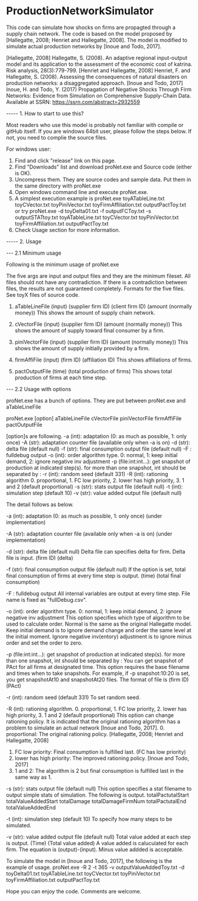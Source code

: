 # ProductionNetworkSimulator
This code can simulate how shocks on firms are propagted through a supply chain network. The code is based on the model proposed by [Hallegatte, 2008; Henriet and Hallegatte, 2008]. The model is modified to simulate actual production networks by [Inoue and Todo, 2017].

[Hallegatte, 2008] Hallegatte, S. (2008). An adaptive regional input-output model and its application to the assessment of the economic cost of katrina. Risk analysis, 28(3):779-799.
[Henriet and Hallegatte, 2008] Henriet, F. and Hallegatte, S. (2008). Assessing the consequences of natural disasters on production networks: a disaggregated approach.
[Inoue and Todo, 2017] Inoue, H. and Todo, Y. (2017) Propagation of Negative Shocks Through Firm Networks: Evidence from Simulation on Comprehensive Supply-Chain Data. Available at SSRN: https://ssrn.com/abstract=2932559

----- 1. How to start to use this?

Most readers who use this model is probably not familiar with compile or gitHub itself. If you are windows 64bit user, please follow the steps below. If not, you need to complie the source files.

For windows user:
1. Find and click "release" link on this page.
2. Find "Downloads" list and download proNet.exe and Source code (either is OK).
3. Uncompress them. They are source codes and sample data. Put them in the same directory with proNet.exe
4. Open windows command line and execute proNet.exe.
5. A simplest execution example is
   proNet.exe toyATableLine.txt toyCVector.txt toyPiniVector.txt toyFirmAffiliation.txt outputPactToy.txt
   or try
   proNet.exe -d toyDelta01.txt -f outputFCToy.txt -s outputSTATtoy.txt toyATableLine.txt toyCVector.txt toyPiniVector.txt toyFirmAffiliation.txt outputPactToy.txt
6. Check Usage section for more information.

----- 2. Usage

--- 2.1 Minimum usage

Following is the minimum usage of proNet.exe

The five args are input and output files and they are the minimum fileset. All files should not have any contradiction. If there is a contradiction between files, the results are not guaranteed completely. Formats for the five files. See toyX files of source code.

1. aTableLineFile (input)
(supplier firm ID) (client firm ID) (amount (normally money))
This shows the amount of supply chain network.

2. cVectorFile (input)
(supplier firm ID) (amount (normally money))
This shows the amount of supply toward final consumer by a firm.

3. piniVectorFile (input)
(supplier firm ID) (amount (normally money))
This shows the amount of supply initially provided by a firm.

4. firmAffiFile (input)
(firm ID) (affiliation ID)
This shows affiliations of firms.

5. pactOutputFile
(time) (total production of firms)
This shows total production of firms at each time step.

--- 2.2 Usage with options

proNet.exe has a bunch of options. They are put between proNet.exe and aTableLineFile

proNet.exe [option] aTableLineFile cVectorFile piniVectorFile firmAffiFile pactOutputFile

[option]s are following.
-a (int): adaptation (0: as much as possible, 1: only once)
-A (str): adaptation counter file (available only when -a is on)
-d (str): delta file (default null)
-f (str): final consumption output file (default null)
-F : fulldebug output
-o (int): order algorithm type. 0: normal, 1: keep initial demand, 2: ignore negative inv adjustment
-p (file:int:int...): get snapshot of production at indicated step(s). for more than one snapshot, int should be separated by :
-r (int): random seed (default 331)
-R (int): rationing algorithm 0. proportional, 1. FC low priority, 2. lower has high priority, 3. 1 and 2 (default proportional)
-s (str): stats output file (default null)
-t (int): simulation step (default 10)
-v (str): value added output file (default null)

The detail follows as below.

-a (int): adaptation (0: as much as possible, 1: only once)
(under implementation)

-A (str): adaptation counter file (available only when -a is on)
(under implementation)

-d (str): delta file (default null)
Delta file can specifies delta for firm. Delta file is input.
(firm ID) (delta)

-f (str): final consumption output file (default null)
If the option is set, total final consumption of firms at every time step is output.
(time) (total final consumption)

-F : fulldebug output
All internal variables are output at every time step. File name is fixed as "fullDebug.csv".

-o (int): order algorithm type. 0: normal, 1: keep initial demand, 2: ignore negative inv adjustment
This option specifies which type of algorithm to be used to calculate order. Normal is the same as the original Hallegatte model. Keep initial demand is to ignore demand change and order the same level at the initial moment. Ignore negative inv(entory) adjustment is to ignore minus order and set the order to zero.

-p (file:int:int...): get snapshot of production at indicated step(s). for more than one snapshot, int should be separated by :
You can get snapshot of PAct for all firms at designated time. This option requires the base filename and times when to take snapshots. For example, if
-p snapshot:10:20 
is set, you get snapshotAt10 and snapshotAt20 files.
The format of file is
(firm ID) (PAct)

-r (int): random seed (default 331)
To set random seed.

-R (int): rationing algorithm. 0. proportional, 1. FC low priority, 2. lower has high priority, 3. 1 and 2 (default proportional)
This option can change rationing policy. It is indicated that the original rationing algorithm has a problem to simulate an actual network [Inoue and Todo, 2017].
0. proportional: The original rationing policy. [Hallegatte, 2008; Henriet and Hallegatte, 2008]
1. FC low priority: Final consumption is fulfilled last. (FC has low priority)
2. lower has high priority: The improved rationing policy. [Inoue and Todo, 2017]
3. 1 and 2: The algorithm is 2 but final consumption is fulfilled last in the same way as 1.

-s (str): stats output file (default null)
This option specifies a stat filename to output simple stats of simulation. The following is output.
totalPactutalStart
totalValueAddedStart
totalDamage
totalDamageFirmNum
totalPactutalEnd
totalValueAddedEnd

-t (int): simulation step (default 10)
To specify how many steps to be simulated.

-v (str): value added output file (default null)
Total value added at each step is output.
(Time) (Total value added)
A value added is caluculated for each firm. The equation is (output)-(input). Minus value addded is acceptable.



To simulate the model in [Inoue and Todo, 2017], the following is the example of usage.
proNet.exe -R 2 -t 365 -v outputValueAddedToy.txt -d toyDelta01.txt toyATableLine.txt toyCVector.txt toyPiniVector.txt toyFirmAffiliation.txt outputPactToy.txt


Hope you can enjoy the code.
Comments are welcome.
